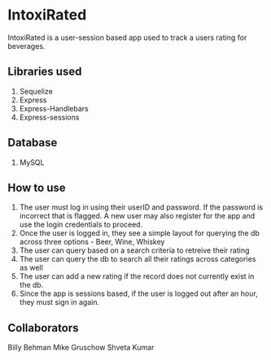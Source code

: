 # IntoxiRated
IntoxiRated is a user-session based app used to track a users rating for beverages. 

## Libraries used
1. Sequelize
2. Express 
3. Express-Handlebars
4. Express-sessions

## Database 
1. MySQL 
## How to use
1. The user must log in using their userID and password. If the password is incorrect that is flagged. A new user may also register for the app and use the login credentials to proceed. 
2. Once the user is logged in, they see a simple layout for querying the db across three options - Beer, Wine, Whiskey
3. The user can query based on a search criteria to retreive their rating
4. The user can query the db to search all their ratings across categories as well
5. The user can add a new rating if the record does not currently exist in the db. 
6. Since the app is sessions based, if the user is logged out after an hour, they must sign in again. 


## Collaborators
Billy Behman
Mike Gruschow
Shveta Kumar
